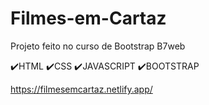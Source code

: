 # Filmes-em-Cartaz

Projeto feito no curso de Bootstrap B7web

✔️HTML
✔️CSS
✔️JAVASCRIPT
✔️BOOTSTRAP

https://filmesemcartaz.netlify.app/
